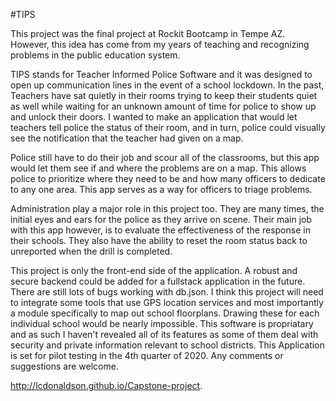 #TIPS

This project was the final project at Rockit Bootcamp in Tempe AZ. However, this idea has come from my
years of teaching and recognizing problems in the public education system.

TIPS stands for Teacher Informed Police Software and it was designed to open up communication lines in the event of a 
school lockdown. In the past, Teachers have sat quietly in their rooms trying to keep their students quiet as well while
waiting for an unknown amount of time for police to show up and unlock their doors. I wanted to make an application 
that would let teachers tell police the status of their room, and in turn, police could visually see the notification that 
the teacher had given on a map.

Police still have to do their job and scour all of the classrooms, but this app would let them see if and where the 
problems are on a map. This allows police to prioritize where they need to be and how many officers to dedicate to any
one area. This app serves as a way for officers to triage problems.

Administration play a major role in this project too. They are many times, the initial eyes and ears for the police as
they arrive on scene. Their main job with this app however, is to evaluate the effectiveness of the response in their schools. They also have the ability to reset the room status back to unreported when the drill is completed. 

This project is only the front-end side of the application. A robust and secure backend could be added for a fullstack application in the future. There are still lots of bugs working with db.json. I think this project will need to integrate some tools that use GPS location services and most importantly a module specifically to map out school floorplans. Drawing these for each individual school would be nearly impossible. This software is propriatary and as such I haven't revealed all of its features as some of them deal with security and private information relevant to school districts. This Application is set for pilot testing in the 4th quarter of 
2020. Any comments or suggestions are welcome.

http://lcdonaldson.github.io/Capstone-project.



